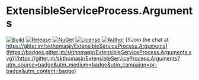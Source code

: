 # ExtensibleServiceProcess.Arguments

[![Build](https://ci.appveyor.com/api/projects/status/9tilmwq1glvuqo7e?svg=true)](https://ci.appveyor.com/project/skthomasjr/extensibleserviceprocess-arguments)
[![Release](https://img.shields.io/github/release/skthomasjr/ExtensibleServiceProcess.Arguments.svg?maxAge=2592000)](https://github.com/skthomasjr/ExtensibleServiceProcess.Arguments/releases)
[![NuGet](https://img.shields.io/nuget/v/ExtensibleServiceProcess.Arguments.svg)](https://www.nuget.org/packages/ExtensibleServiceProcess.Arguments)
[![License](https://img.shields.io/github/license/skthomasjr/ExtensibleServiceProcess.Arguments.svg?maxAge=2592000)](LICENSE.md)
[![Author](https://img.shields.io/badge/author-Scott%20K.%20Thomas%2C%20Jr.-blue.svg?maxAge=2592000)](https://www.linkedin.com/in/skthomasjr)
[![Join the chat at https://gitter.im/skthomasjr/ExtensibleServiceProcess.Arguments](https://badges.gitter.im/skthomasjr/ExtensibleServiceProcess.Arguments.svg)](https://gitter.im/skthomasjr/ExtensibleServiceProcess.Arguments?utm_source=badge&utm_medium=badge&utm_campaign=pr-badge&utm_content=badge)
